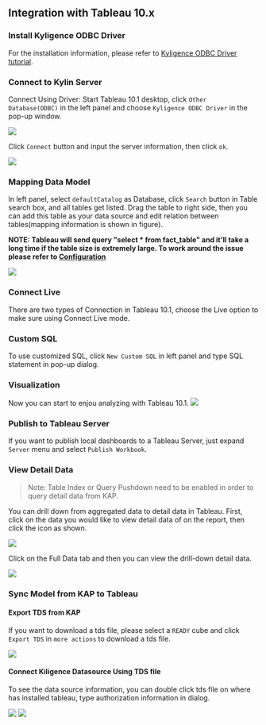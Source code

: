 ## Integration with Tableau 10.x

### Install Kyligence ODBC Driver

For the installation information, please refer to [Kyligence ODBC Driver tutorial](../driver/kyligence_odbc.en.md).

### Connect to Kylin Server
Connect Using Driver: Start Tableau 10.1 desktop, click `Other Database(ODBC)` in the left panel and choose `Kyligence ODBC Driver` in the pop-up window. 


![](images/tableau_10/1.png)

Click `Connect` button and input the server information, then click `ok`.

![](images/tableau_10/2.png)

### Mapping Data Model
In left panel, select `defaultCatalog` as Database, click `Search` button in Table search box, and all tables get listed. Drag the table to right side, then you can add this table as your data source and edit relation between tables(mapping information is shown in figure).

**NOTE: Tableau will send query "select \* from fact\_table" and it'll take a long time if the table size is extremely large. To work around the issue please refer to [Configuration](../config/basic_settings.en.md#kylinqueryforce-limit)**

![](images/tableau_10/step5.PNG)

### Connect Live

There are two types of Connection in Tableau 10.1, choose the Live option to make sure using Connect Live mode.

### Custom SQL
To use customized SQL, click `New Custom SQL` in left panel and type SQL statement in pop-up dialog.

### Visualization

Now you can start to enjou analyzing with Tableau 10.1.
![](images/tableau_10/step13.PNG)

### Publish to Tableau Server
If you want to publish local dashboards to a Tableau Server, just expand `Server` menu and select `Publish Workbook`.

### View Detail Data

> Note: Table Index or Query Pushdown need to be enabled in order to query detail data from KAP.

You can drill down from aggregated data to detail data in Tableau. First, click on the data you would like to view detail data of on the report, then click the icon as shown. 

![](images/tableau_10/step15.PNG)

Click on the Full Data tab and then you can view the drill-down detail data.

![](images/tableau_10/step16.PNG)

### Sync Model from KAP to Tableau

#### **Export TDS from KAP**

If you want to download a tds file, please select a `READY` cube and click `Export TDS` in `more actions` to download a tds file.

![](images/tableau_10/step17.png)

#### Connect Kiligence Datasource Using TDS file
To see the data source information, you can double click tds file on where has installed tableau, type authorization information in dialog.

![](images/tableau_10/step18.png)
![](images/tableau_10/step19.png)
